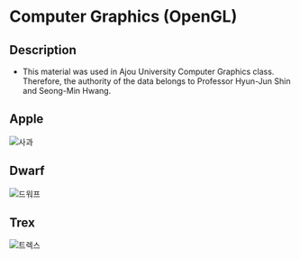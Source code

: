 # Computer Graphics (OpenGL)

## Description
- This material was used in Ajou University Computer Graphics class. Therefore, the authority of the data belongs to Professor Hyun-Jun Shin and Seong-Min Hwang.

## Apple
![사과](https://user-images.githubusercontent.com/90667568/228027775-ed3c12d6-8fb4-4cdc-aab3-72c77d5b0596.JPG)

## Dwarf
![드워프](https://user-images.githubusercontent.com/90667568/228027792-e80f48dd-c995-4c80-b8a4-ca1f133102e5.JPG)

## Trex
![트렉스](https://user-images.githubusercontent.com/90667568/228027802-137f6650-074f-4991-8853-57a05ba281b4.JPG)
